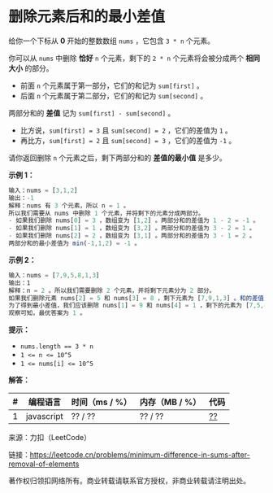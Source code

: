 # 删除元素后和的最小差值

给你一个下标从 **0** 开始的整数数组 `nums` ，它包含 `3 * n` 个元素。

你可以从 `nums` 中删除 **恰好** `n` 个元素，剩下的 `2 * n` 个元素将会被分成两个 **相同大小** 的部分。

- 前面 `n` 个元素属于第一部分，它们的和记为 `sum[first]` 。
- 后面 `n` 个元素属于第二部分，它们的和记为 `sum[second]` 。

两部分和的 **差值** 记为 `sum[first] - sum[second]` 。

- 比方说，`sum[first] = 3` 且 `sum[second] = 2` ，它们的差值为 `1` 。
- 再比方，`sum[first] = 2` 且 `sum[second] = 3` ，它们的差值为 `-1` 。

请你返回删除 `n` 个元素之后，剩下两部分和的 **差值的最小值** 是多少。

**示例 1：**

``` javascript
输入：nums = [3,1,2]
输出：-1
解释：nums 有 3 个元素，所以 n = 1 。
所以我们需要从 nums 中删除 1 个元素，并将剩下的元素分成两部分。
- 如果我们删除 nums[0] = 3 ，数组变为 [1,2] 。两部分和的差值为 1 - 2 = -1 。
- 如果我们删除 nums[1] = 1 ，数组变为 [3,2] 。两部分和的差值为 3 - 2 = 1 。
- 如果我们删除 nums[2] = 2 ，数组变为 [3,1] 。两部分和的差值为 3 - 1 = 2 。
两部分和的最小差值为 min(-1,1,2) = -1 。
```

**示例 2：**

``` javascript
输入：nums = [7,9,5,8,1,3]
输出：1
解释：n = 2 。所以我们需要删除 2 个元素，并将剩下元素分为 2 部分。
如果我们删除元素 nums[2] = 5 和 nums[3] = 8 ，剩下元素为 [7,9,1,3] 。和的差值为 (7+9) - (1+3) = 12 。
为了得到最小差值，我们应该删除 nums[1] = 9 和 nums[4] = 1 ，剩下的元素为 [7,5,8,3] 。和的差值为 (7+5) - (8+3) = 1 。
观察可知，最优答案为 1 。
```

**提示：**

- `nums.length == 3 * n`
- `1 <= n <= 10^5`
- `1 <= nums[i] <= 10^5`

**解答：**

**#**|**编程语言**|**时间（ms / %）**|**内存（MB / %）**|**代码**
------|----------|-----------------|----------------|--------
1|javascript|?? / ??|?? / ??|[??](./javascript/ac_v1.js)

来源：力扣（LeetCode）

链接：https://leetcode.cn/problems/minimum-difference-in-sums-after-removal-of-elements

著作权归领扣网络所有。商业转载请联系官方授权，非商业转载请注明出处。
